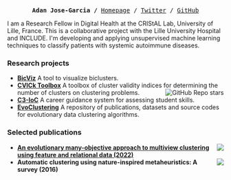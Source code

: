 
<p><pre align="center">
<strong>Adan Jose-Garcia /</strong> <a href="https://adanjoga.github.io/">Homepage</a> / <a href="https://twitter.com/adanjoga">Twitter</a> / <a href="https://github.com/adanjoga">GitHub</a>
</pre></p>

I am a Research Fellow in Digital Health at the CRIStAL Lab, University of Lille, France. This is a collaborative project with the Lille University Hospital and INCLUDE. I'm developing and applying unsupervised machine learning techniques to classify patients with systemic autoimmune diseases.

### Research projects

- **[BicViz](https://adanjoga.github.io/project/bicviz/)** A tool to visualize biclusters.
- **[CVICk Toolbox](https://adanjoga.github.io/project/cvitoolbox-project/)** A toolbox of cluster validity indices for determining the number of clusters on clustering problems.  <img align="right" alt="GitHub Repo stars" src="https://img.shields.io/github/stars/adanjoga/cvik-toolbox?style=social"> 
- **[C3-IoC](https://www.c3-ioc.co.uk/)** A career guidance system for assessing student skills. 
- **[EvoClustering](https://evoclustering.github.io/)** A repository of publications, datasets and source codes for evolutionary data clustering algorithms. 

### Selected publications

- <a href="https://doi.org/10.1016/j.asoc.2021.107425"><img src="https://img.shields.io/badge/DOI-10.1016%2Fj.asoc.2021.107425-cfd8dc?labelColor=black&style=flat-square" align="right"/></a> **[An evolutionary many-objective approach to multiview clustering using feature and relational data (2022)](https://github.com/adanjoga/mvmc)**
- <a href="https://doi.org/10.1016/j.asoc.2015.12.001"><img src="https://img.shields.io/badge/DOI-10.1016%2Fj.asoc.2015.12.001-cfd8dc?labelColor=black&style=flat-square" align="right"/></a> **Automatic clustering using nature-inspired metaheuristics: A survey (2016)**

